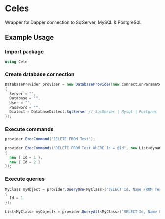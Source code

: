 # Celes

Wrapper for Dapper connection to SqlServer, MySQL & PostgreSQL

## Example Usage

### Import package

```csharp
using Cele;
```

### Create database connection

```csharp
DatabaseProvider provider = new DatabaseProvider(new ConnectionParameters
{
  Server = "",
  Database = "",
  User = "",
  Password = "",
  Dialect = DatabaseDialect.SqlServer // SqlServer | Mysql | Postgres
});
```

### Execute commands

```csharp
provider.ExecCommand("DELETE FROM Test");

provider.ExecCommands("DELETE FROM Test WHERE Id = @Id", new List<dynamic>
{
  new { Id = 1 },
  new { Id = 2 }
});
```

### Execute queries

```csharp
MyClass myObject = provider.QueryOne<MyClass>("SELECT Id, Name FROM Test WHERE Id = @Id", new
{
  Id = 1
});

List<MyClass> myObjects = provider.QueryAll<MyClass>("SELECT Id, Name FROM Test");
```
